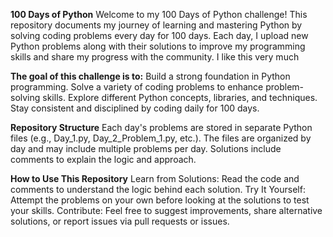 **100 Days of Python**
Welcome to my 100 Days of Python challenge! This repository documents my journey of learning and mastering Python by solving coding problems every day for 100 days. Each day, I upload new Python problems along with their solutions to improve my programming skills and share my progress with the community.
I like this very much

**The goal of this challenge is to:**
Build a strong foundation in Python programming.
Solve a variety of coding problems to enhance problem-solving skills.
Explore different Python concepts, libraries, and techniques.
Stay consistent and disciplined by coding daily for 100 days.

**Repository Structure**
Each day's problems are stored in separate Python files (e.g., Day_1.py, Day_2_Problem_1.py, etc.).
The files are organized by day and may include multiple problems per day.
Solutions include comments to explain the logic and approach.

**How to Use This Repository**
Learn from Solutions: Read the code and comments to understand the logic behind each solution.
Try It Yourself: Attempt the problems on your own before looking at the solutions to test your skills.
Contribute: Feel free to suggest improvements, share alternative solutions, or report issues via pull requests or issues.
